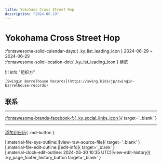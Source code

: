 ```yaml
---
title: Yokohama Cross Street Hop
description: "2024-06-29"
---
```


# Yokohama Cross Street Hop 

:fontawesome-solid-calendar-days:{ .ky_list_leading_icon } 2024-06-29 ~ 2024-06-29  
:fontawesome-solid-location-dot:{ .ky_list_leading_icon } 横滨  

!!! info "组织方"

    [Swingin Barrelhouse Records](https://swing.kids/jp/swingin-barrelhouse-records)  

## 联系


---

 [:fontawesome-brands-facebook-f:{ .ky_social_links_icon }](https://www.facebook.com/events/s/yokohama-cross-street-hop-vol2/815718373727376){ target='_blank' }

---

[添加到日历](https://swing.news/ics/zh-Hans/2024/jp/yokohama-cross-street-hop-06-2024.ics){ .md-button }

<div class="ky_page_footer" markdown>
<div class="ky_page_footer_trailing" markdown="span">
[:material-file-eye-outline:][view-raw-source-file]{ target='_blank' }
[:material-file-edit-outline:][edit-info]{ target='_blank' }
</div>
<div class="ky_page_footer_leading" markdown="span">
[:material-clock-edit-outline: 2024-06-30 10:35 UTC][view-edit-history]{ .ky_page_footer_history_button target='_blank' }
</div>
</div>

[view-raw-source-file]: https://github.com/swingdance/events/blob/main/2024/jp/yokohama-cross-street-hop-06-2024.json "查看原始源文件"
[edit-info]: https://github.com/swingdance/events/issues/new?assignees=&labels=update+event&projects=&template=03-update_entity.yml&title=%5B2024%2Fjp%5D%20Yokohama%20Cross%20Street%20Hop&region=jp&year=2024&id=yokohama-cross-street-hop-06-2024&name=Yokohama%20Cross%20Street%20Hop&org_id=swingin-barrelhouse-records "编辑信息"

[view-edit-history]: https://github.com/swingdance/events/commits/main/2024/jp/yokohama-cross-street-hop-06-2024.json "查看编辑历史"
